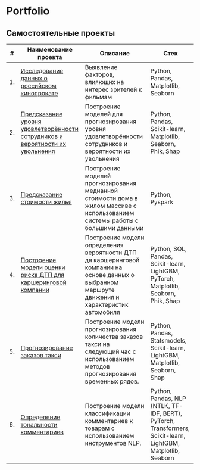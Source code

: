 # Portfolio

## Самостоятельные проекты


| #    | Наименование проекта                | Описание                                                     | Стек                                                         |
| ---- | ------------------------------------------------------------ | ------------------------------------------------------------ | ------------------------------------------------------------ |
| 1.   | [Исследование данных о российском кинопрокате](Movies%20database/) | Выявление факторов, влияющих на интерес зрителей к фильмам | Python, Pandas, Matplotlib, Seaborn |
| 2.   | [Предсказание уровня удовлетворённости сотрудников и вероятности их увольнения](HR%20forecasting/) | Построение моделей для прогнозирования уровня удовлетворённости сотрудников и вероятности их увольнения | Python, Pandas, Scikit-learn, Matplotlib, Seaborn, Phik, Shap |
| 3.   | [Предсказание стоимости жилья](Real%20estate/) | Построение моделей прогнозирования медианной стоимости дома в жилом массиве с использованием системы работы с большими данными | Python, Pyspark |
| 4.   | [Построение модели оценки риска ДТП для каршеринговой компании](Traffic%20accidents/) | Построение модели определения вероятности ДТП дя каршеринговой компании на основе данных о выбранном маршруте движения и характеристик автомобиля | Python, SQL, Pandas, Scikit-learn, LightGBM, PyTorch, Matplotlib, Seaborn, Phik, Shap |
| 5.   | [Прогнозирование заказов такси](Order%20forecasting/) | Построение модели прогнозирования количества заказов такси на следующий час с использованием методов прогнозирования временных рядов. | Python, Pandas, Statsmodels, Scikit-learn, LightGBM, Matplotlib, Seaborn, Shap |
| 6.   | [Определение тональности комментариев](Toxic%20comments/) | Построение модели классификации комментариев к товарам с использованием инструментов NLP. | Python, Pandas, NLP (NTLK, TF-IDF, BERT), PyTorch, Transformers, Scikit-learn, LightGBM, Matplotlib, Seaborn |
